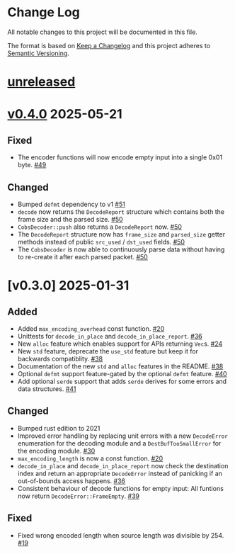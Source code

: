 Change Log
=======

All notable changes to this project will be documented in this file.

The format is based on [Keep a Changelog](http://keepachangelog.com/)
and this project adheres to [Semantic Versioning](http://semver.org/).

# [unreleased]

# [v0.4.0] 2025-05-21

## Fixed

- The encoder functions will now encode empty input into a single 0x01 byte.
  [#49](https://github.com/jamesmunns/cobs.rs/pull/49)

## Changed

- Bumped `defmt` dependency to v1
  [#51](https://github.com/jamesmunns/cobs.rs/pull/51)
- `decode` now returns the `DecodeReport` structure which contains both the frame size
  and the parsed size.
  [#50](https://github.com/jamesmunns/cobs.rs/pull/50)
- `CobsDecoder::push` also returns a `DecodeReport` now.
  [#50](https://github.com/jamesmunns/cobs.rs/pull/50)
- The `DecodeReport` structure now has `frame_size` and `parsed_size` getter methods instead
  of public `src_used` / `dst_used` fields.
  [#50](https://github.com/jamesmunns/cobs.rs/pull/50)
- The `CobsDecoder` is now able to continuously parse data without having to re-create
  it after each parsed packet.
  [#50](https://github.com/jamesmunns/cobs.rs/pull/50)

# [v0.3.0] 2025-01-31

## Added

- Added `max_encoding_overhead` const function.
  [#20](https://github.com/jamesmunns/cobs.rs/pull/20)
- Unittests for `decode_in_place` and `decode_in_place_report`.
  [#36](https://github.com/jamesmunns/cobs.rs/pull/36)
- New `alloc` feature which enables support for APIs returning `Vec`s.
  [#24](https://github.com/jamesmunns/cobs.rs/pull/24)
- New `std` feature, deprecate the `use_std` feature but keep it for backwards compatiblity.
  [#38](https://github.com/jamesmunns/cobs.rs/pull/38)
- Documentation of the new `std` and `alloc` features in the README.
  [#38](https://github.com/jamesmunns/cobs.rs/pull/38)
- Optional `defmt` support feature-gated by the optional `defmt` feature.
  [#40](https://github.com/jamesmunns/cobs.rs/pull/40)
- Add optional `serde` support that adds `serde` derives for some errors and data structures.
  [#41](https://github.com/jamesmunns/cobs.rs/pull/41)

## Changed

- Bumped rust edition to 2021
- Improved error handling by replacing unit errors with a new `DecodeError` enumeration for
  the decoding module and a `DestBufTooSmallError` for the encoding module.
  [#30](https://github.com/jamesmunns/cobs.rs/pull/30)
- `max_encoding_length` is now a const function. [#20](https://github.com/jamesmunns/cobs.rs/pull/20)
- `decode_in_place` and `decode_in_place_report` now check the destination index and return
  an appropriate `DecodeError` instead of panicking if an out-of-bounds access happens.
  [#36](https://github.com/jamesmunns/cobs.rs/pull/36)
- Consistent behaviour of decode functions for empty input: All funtions now return
  `DecodeError::FrameEmpty`.
  [#39](https://github.com/jamesmunns/cobs.rs/pull/39)

## Fixed

- Fixed wrong encoded length when source length was divisible by 254.
  [#19](https://github.com/jamesmunns/cobs.rs/issues/19)

[unreleased]: https://github.com/jamesmunns/cobs.rs/compare/v0.4.0...HEAD
[v0.4.0]: https://github.com/jamesmunns/cobs.rs/compare/v0.3.0...v0.4.0
